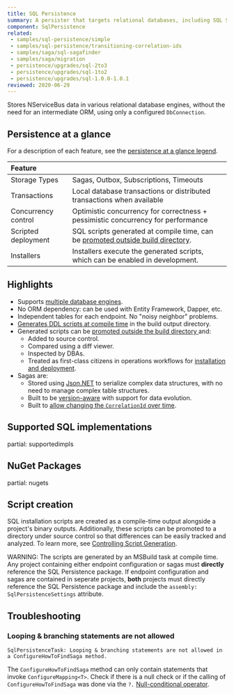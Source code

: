 ```yaml
---
title: SQL Persistence
summary: A persister that targets relational databases, including SQL Server, Oracle. MySQL, and PostgreSQL
component: SqlPersistence
related:
 - samples/sql-persistence/simple
 - samples/sql-persistence/transitioning-correlation-ids
 - samples/saga/sql-sagafinder
 - samples/saga/migration
 - persistence/upgrades/sql-2to3
 - persistence/upgrades/sql-1to2
 - persistence/upgrades/sql-1.0.0-1.0.1
reviewed: 2020-06-29
---
```



Stores NServiceBus data in various relational database engines, without the need for an intermediate ORM, using only a configured `DbConnection`.

## Persistence at a glance

For a description of each feature, see the [persistence at a glance legend](/persistence/#persistence-at-a-glance).

|Feature                    |   |
|:---                       |---
|Storage Types              |Sagas, Outbox, Subscriptions, Timeouts
|Transactions               |Local database transactions or distributed transactions when available
|Concurrency control        |Optimistic concurrency for correctness + pessimistic concurrency for performance
|Scripted deployment        |SQL scripts generated at compile time, can be [promoted outside build directory](controlling-script-generation.md#promotion).
|Installers                 |Installers execute the generated scripts, which can be enabled in development.



## Highlights

* Supports [multiple database engines](#supported-sql-implementations).
* No ORM dependency: can be used with Entity Framework, Dapper, etc.
* Independent tables for each endpoint. No "noisy neighbor" problems.
* [Generates DDL scripts at compile time](controlling-script-generation.md) in the build output directory.
* Generated scripts can be [promoted outside the build directory ](controlling-script-generation.md#promotion) and:
  * Added to source control.
  * Compared using a diff viewer.
  * Inspected by DBAs.
  * Treated as first-class citizens in operations workflows for [installation and deployment](install.md).
* Sagas are:
  * Stored using [Json.NET](https://www.newtonsoft.com/json) to serialize complex data structures, with no need to manage complex table structures.
  * Built to be [version-aware](saga.md#json-net-settings-custom-settings-version-specific-type-specific-deserialization-settings) with support for data evolution.
  * Built to [allow changing the `CorrelationId` over time](saga.md#correlation-ids).


## Supported SQL implementations

partial: supportedimpls


## NuGet Packages

partial: nugets


## Script creation

SQL installation scripts are created as a compile-time output alongside a project's binary outputs. Additionally, these scripts can be promoted to a directory under source control so that differences can be easily tracked and analyzed. To learn more, see [Controlling Script Generation](/persistence/sql/controlling-script-generation.md).

WARNING: The scripts are generated by an MSBuild task at compile time. Any project containing either endpoint configuration or sagas must **directly** reference the SQL Persistence package. If endpoint configuration and sagas are contained in seperate projects, **both** projects must directly reference the SQL Persistence package and include the `assembly: SqlPersistenceSettings` attribute.

## Troubleshooting

### Looping & branching statements are not allowed

```
SqlPersistenceTask: Looping & branching statements are not allowed in a ConfigureHowToFindSaga method.
```

The `ConfigureHowToFindSaga` method can only contain statements that invoke `ConfigureMapping<T>`. Check if there is a null check or if the calling of `ConfigureHowToFindSaga` was done via the `?.` [Null-conditional operator](https://docs.microsoft.com/en-us/dotnet/csharp/language-reference/operators/member-access-operators#null-conditional-operators--and-).
